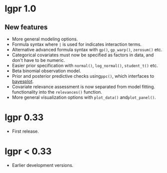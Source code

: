 # lgpr 1.0

## New features

* More general modeling options.
* Formula syntax where `|` is used for indicates interaction terms.
* Alternative advanced formula syntax with `gp()`, `gp_warp()`, `zerosum()` etc.
* Categorical covariates must now be specified as factors in data, and don't 
have to be numeric.
* Easier prior specification with `normal()`, `log_normal()`, `student_t()` etc.
* Beta binomial observation model.
* Prior and posterior predictive checks using`ppc()`, which interfaces to
  [bayesplot](http://mc-stan.org/bayesplot/).
* Covariate relevance assessment is now separated from model fitting.
functionality into the `relevances()` function.
* More general visualization options with `plot_data()` and`plot_panel()`.

# lgpr 0.33

* First release.

# lgpr < 0.33

* Earlier development versions.

